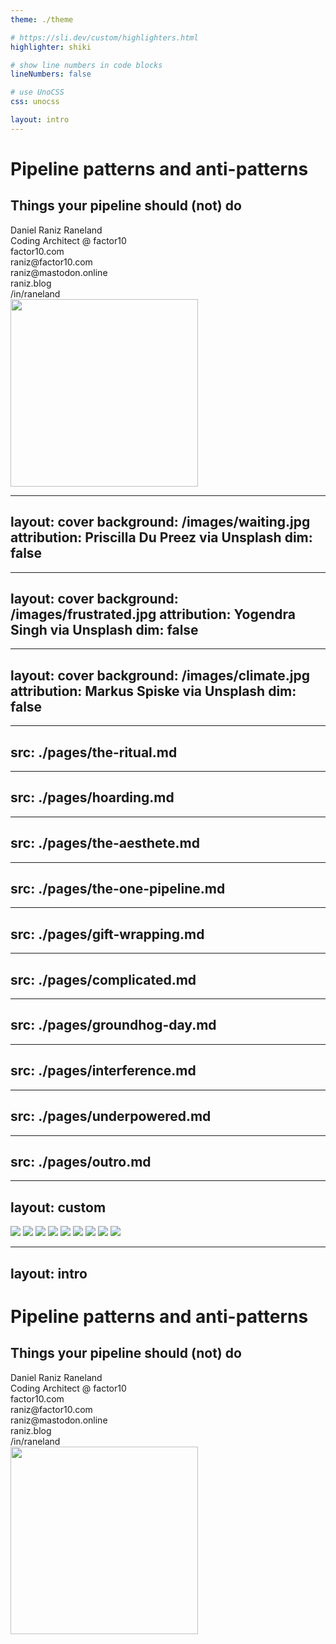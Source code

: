 ```yaml
---
theme: ./theme

# https://sli.dev/custom/highlighters.html
highlighter: shiki

# show line numbers in code blocks
lineNumbers: false

# use UnoCSS
css: unocss

layout: intro
---
```


# Pipeline patterns and anti-patterns
## Things your pipeline should (not) do

<div class="text-black">
Daniel Raniz Raneland<br />
Coding Architect @ factor10

<div class="grid grid-cols-4 w-80% mt-10">
    <div></div><div class="col-span-2"><mdi-firefox />factor10.com</div>
    <div class="col-span-2"><mdi-email />raniz@factor10.com</div>
    <div class="col-span-2"><mdi-mastodon />raniz@mastodon.online</div>
    <div class="col-span-2"><mdi-firefox />raniz.blog</div>
    <div class="col-span-2"><mdi-linkedin />/in/raneland</div>
</div>
</div>

<div class="absolute right-20px top-90px">
    <img width="300" src="/images/linkedin-qr.png" />
</div>

---
layout: cover
background: /images/waiting.jpg
attribution: Priscilla Du Preez via Unsplash
dim: false
---

---
layout: cover
background: /images/frustrated.jpg
attribution: Yogendra Singh via Unsplash
dim: false
---

---
layout: cover
background: /images/climate.jpg
attribution: Markus Spiske via Unsplash
dim: false
---

---
src: ./pages/the-ritual.md
---

---
src: ./pages/hoarding.md
---

---
src: ./pages/the-aesthete.md
---

---
src: ./pages/the-one-pipeline.md
---

---
src: ./pages/gift-wrapping.md
---

---
src: ./pages/complicated.md
---

---
src: ./pages/groundhog-day.md
---

---
src: ./pages/interference.md
---

---
src: ./pages/underpowered.md
---

---
src: ./pages/outro.md
---

---
layout: custom
---

<div class="grid grid-cols-3 grid-gap-10px justify-items-center align-items-center text-center absolute top-20px left-20px w-940px h-512px">
    <img class="max-h-160px" src="images/ritual.jpg" />
    <img class="max-h-160px" src="images/hoarding.jpg" />
    <img class="max-h-160px" src="images/ordered.jpg" />
    <img class="max-h-160px" src="images/the-one-pipeline.webp" />
    <img class="max-h-160px" src="images/wrapped.jpg" />
    <img class="max-h-160px" src="images/complicated.webp" />
    <img class="max-h-160px" src="images/restarting.jpg" />
    <img class="max-h-160px" src="images/interference.jpg" />
    <img class="max-h-160px" src="images/underpowered.jpg" />
</div>


---
layout: intro
---

# Pipeline patterns and anti-patterns
## Things your pipeline should (not) do

<div class="text-black">
Daniel Raniz Raneland<br />
Coding Architect @ factor10

<div class="grid grid-cols-4 w-80% mt-10">
    <div></div><div class="col-span-2"><mdi-firefox />factor10.com</div>
    <div class="col-span-2"><mdi-email />raniz@factor10.com</div>
    <div class="col-span-2"><mdi-mastodon />raniz@mastodon.online</div>
    <div class="col-span-2"><mdi-firefox />raniz.blog</div>
    <div class="col-span-2"><mdi-linkedin />/in/raneland</div>
</div>
</div>

<div class="absolute right-20px top-90px">
    <img width="300" src="/images/linkedin-qr.png" />
</div>
